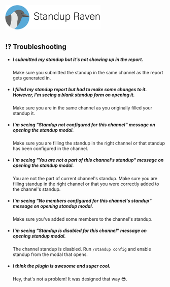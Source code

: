 <img src="assets/images/banner.png" width="300px">

#

## ⁉ Troubleshooting

* ##### I submitted my standup but it's not showing up in the report.

    Make sure you submitted the standup in the same channel as the report gets generated in.

* ##### I filled my standup report but had to make some changes to it. However, I'm seeing a blank standup form on opening it.

    Make sure you are in the same channel as you originally filled your standup it.
    
* ##### I'm seeing "Standup not configured for this channel" message on opening the standup modal.

    Make sure you are filling the standup in the right channel or that standup has been configured in the channel.
    
* ##### I'm seeing "You are not a part of this channel's standup" message on opening the standup modal. 

    You are not the part of current channel's standup. Make sure you are filling standup in the right channel or that you were correctly added to the channel's standup.
    
* ##### I'm seeing "No members configured for this channel's standup" message on opening standup modal.

    Make sure you've added some members to the channel's standup.
    
* ##### I'm seeing "Standup is disabled for this channel" message on opening standup modal.

    The channel standup is disabled. Run `/standup config` and enable standup from the modal that opens. 

* ##### I think the plugin is awesome and super cool.

    Hey, that's not a problem! It was designed that way 😎. 
